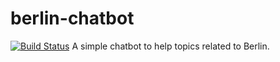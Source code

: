 # berlin-chatbot
[![Build Status](https://travis-ci.org/muhammad-ahsan/berlin-chatbot.svg?branch=master)](https://travis-ci.org/muhammad-ahsan/berlin-chatbot)
A simple chatbot to help topics related to Berlin. 

